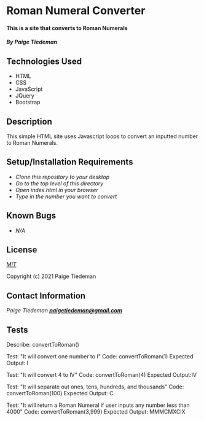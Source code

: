 # Roman Numeral Converter

#### This is a site that converts to Roman Numerals

#### _By Paige Tiedeman_

## Technologies Used

* HTML
* CSS
* JavaScript
* JQuery
* Bootstrap

## Description

This simple HTML site uses Javascript loops to convert an inputted number to Roman Numerals.

## Setup/Installation Requirements

* _Clone this repository to your desktop_
* _Go to the top level of this directory_
* _Open index.html in your browser_
* _Type in the number you want to convert_

## Known Bugs

* _N/A_

## License

_[MIT](https://opensource.org/licenses/MIT)_

Copyright (c) 2021 Paige Tiedeman

## Contact Information

_Paige Tiedeman **paigetiedeman@gmail.com**_

## Tests

Describe: convertToRoman()

Test: "It will convert one number to I"
Code: convertToRoman(1)
Expected Output: I

Test: "It will convert 4 to IV"
Code: convertToRoman(4)
Expected Output:IV

Test: "It will separate out ones, tens, hundreds, and thousands"
Code: convertToRoman(100)
Expected Output: C

Test: "It will return a Roman Numeral if user inputs any number less than 4000"
Code: convertToRoman(3,999)
Expected Output: MMMCMXCIX
